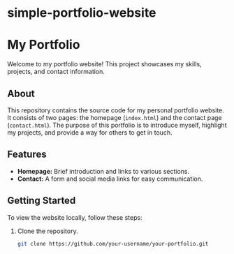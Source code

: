 # simple-portfolio-website
# My Portfolio

Welcome to my portfolio website! This project showcases my skills, projects, and contact information.

## About

This repository contains the source code for my personal portfolio website. It consists of two pages: the homepage (`index.html`) and the contact page (`contact.html`). The purpose of this portfolio is to introduce myself, highlight my projects, and provide a way for others to get in touch.

## Features

- **Homepage:** Brief introduction and links to various sections.
- **Contact:** A form and social media links for easy communication.

## Getting Started

To view the website locally, follow these steps:

1. Clone the repository.
   ```bash
   git clone https://github.com/your-username/your-portfolio.git
